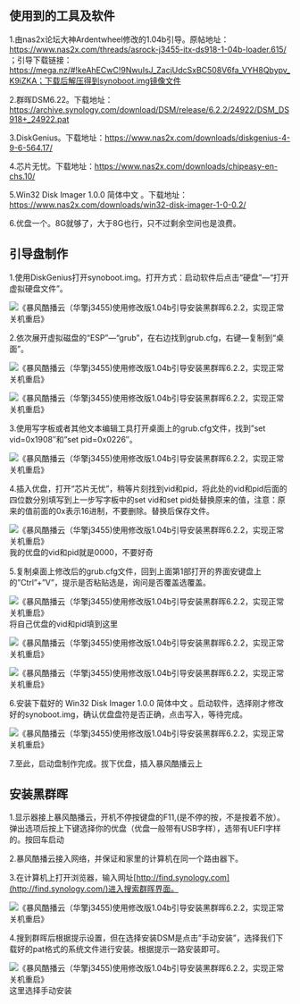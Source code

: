 ## 使用到的工具及软件

1.由nas2x论坛大神Ardentwheel修改的1.04b引导。原帖地址： https://www.nas2x.com/threads/asrock-j3455-itx-ds918-1-04b-loader.615/ ；引导下载链接：https://mega.nz/#!keAhECwC!9NwuIsJ_ZacjUdcSxBC508V6fa_VYH8Qbypv_K9iZKA；下载后解压得到synoboot.img镜像文件

2.群晖DSM6.22。下载地址：https://archive.synology.com/download/DSM/release/6.2.2/24922/DSM_DS918+_24922.pat

3.DiskGenius。下载地址：https://www.nas2x.com/downloads/diskgenius-4-9-6-564.17/

4.芯片无忧。下载地址：https://www.nas2x.com/downloads/chipeasy-en-chs.10/

5.Win32 Disk Imager 1.0.0 简体中文 。下载地址：https://www.nas2x.com/downloads/win32-disk-imager-1-0-0.2/

6.优盘一个。8G就够了，大于8G也行，只不过剩余空间也是浪费。

## 引导盘制作

1.使用DiskGenius打开synoboot.img。打开方式：启动软件后点击“硬盘”—“打开虚拟硬盘文件”。

![《暴风酷播云（华擎j3455)使用修改版1.04b引导安装黑群晖6.2.2，实现正常关机重启》](assets/1-1.png)

2.依次展开虚拟磁盘的“ESP”—“grub”，在右边找到grub.cfg，右键—复制到“桌面”。

![《暴风酷播云（华擎j3455)使用修改版1.04b引导安装黑群晖6.2.2，实现正常关机重启》](assets/3-1.png)

![《暴风酷播云（华擎j3455)使用修改版1.04b引导安装黑群晖6.2.2，实现正常关机重启》](assets/4-1.png)

3.使用写字板或者其他文本编辑工具打开桌面上的grub.cfg文件，找到”set vid=0x1908″和”set pid=0x0226″。

![《暴风酷播云（华擎j3455)使用修改版1.04b引导安装黑群晖6.2.2，实现正常关机重启》](assets/5.png)

4.插入优盘，打开“芯片无忧”，稍等片刻找到vid和pid，将此处的vid和pid后面的四位数分别填写到上一步写字板中的set vid和set pid处替换原来的值，注意：原来的值前面的0x表示16进制，不要删除。替换后保存文件。

![《暴风酷播云（华擎j3455)使用修改版1.04b引导安装黑群晖6.2.2，实现正常关机重启》](assets/6.png)我的优盘的vid和pid就是0000，不要好奇

5.复制桌面上修改后的grub.cfg文件，回到上面第1部打开的界面安键盘上的”Ctrl”+”V”，提示是否粘贴选是，询问是否覆盖选覆盖。

![《暴风酷播云（华擎j3455)使用修改版1.04b引导安装黑群晖6.2.2，实现正常关机重启》](assets/7.png)将自己优盘的vid和pid填到这里

![《暴风酷播云（华擎j3455)使用修改版1.04b引导安装黑群晖6.2.2，实现正常关机重启》](assets/8.png)

![《暴风酷播云（华擎j3455)使用修改版1.04b引导安装黑群晖6.2.2，实现正常关机重启》](assets/9.png)

6.安装下载好的 Win32 Disk Imager 1.0.0 简体中文 。启动软件，选择刚才修改好的synoboot.img，确认优盘盘符是否正确，点击写入，等待完成。

![《暴风酷播云（华擎j3455)使用修改版1.04b引导安装黑群晖6.2.2，实现正常关机重启》](assets/10.png)

7.至此，启动盘制作完成。拔下优盘，插入暴风酷播云上

## 安装黑群晖

1.显示器接上暴风酷播云，开机不停按键盘的F11,(是不停的按，不是按着不放）。弹出选项后按上下键选择你的优盘（优盘一般带有USB字样），选带有UEFI字样的。按回车启动

2.暴风酷播云接入网络，并保证和家里的计算机在同一个路由器下。

3.在计算机上打开浏览器，输入网址[http://find.synology.com](http://find.synology.com/)进入搜索群晖界面。

![《暴风酷播云（华擎j3455)使用修改版1.04b引导安装黑群晖6.2.2，实现正常关机重启》](assets/11.png)

4.搜到群晖后根据提示设置，但在选择安装DSM是点击”手动安装”，选择我们下载好的pat格式的系统文件进行安装。根据提示一路安装即可。

![《暴风酷播云（华擎j3455)使用修改版1.04b引导安装黑群晖6.2.2，实现正常关机重启》](assets/12.png)这里选择手动安装